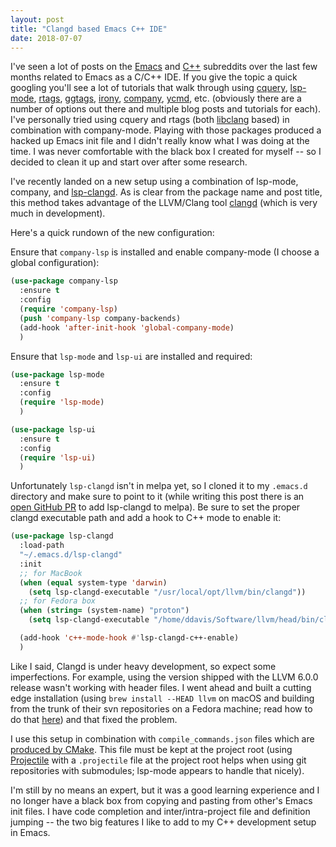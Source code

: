 ```yaml
---
layout: post
title: "Clangd based Emacs C++ IDE"
date: 2018-07-07
---
```


I've seen a lot of posts on the
[Emacs](https://old.reddit.com/r/emacs) and
[C++](https://old.reddit.com/cpp) subreddits over the last few months
related to Emacs as a C/C++ IDE. If you give the topic a quick
googling you'll see a lot of tutorials that walk through using
[cquery](https://github.com/cquery-project/cquery),
[lsp-mode](https://github.com/emacs-lsp/lsp-mode),
[rtags](https://github.com/Andersbakken/rtags),
[ggtags](https://github.com/leoliu/ggtags),
[irony](https://github.com/Sarcasm/irony-mode),
[company](http://company-mode.github.io/),
[ycmd](https://github.com/abingham/emacs-ycmd), etc. (obviously there
are a number of options out there and multiple blog posts and
tutorials for each). I've personally tried using cquery and rtags
(both
[libclang](https://github.com/llvm-mirror/clang/tree/master/tools/libclang)
based) in combination with company-mode. Playing with those packages
produced a hacked up Emacs init file and I didn't really know what I
was doing at the time. I was never comfortable with the black box I
created for myself -- so I decided to clean it up and start over after
some research.

I've recently landed on a new setup using a combination of lsp-mode,
company, and [lsp-clangd](https://github.com/emacs-lsp/lsp-clangd). As
is clear from the package name and post title, this method takes
advantage of the LLVM/Clang tool
[clangd](https://github.com/llvm-mirror/clang-tools-extra/tree/master/clangd)
(which is very much in development).

Here's a quick rundown of the new configuration:

Ensure that `company-lsp` is installed and enable company-mode (I
choose a global configuration):

```lisp
(use-package company-lsp
  :ensure t
  :config
  (require 'company-lsp)
  (push 'company-lsp company-backends)
  (add-hook 'after-init-hook 'global-company-mode)
  )
```

Ensure that `lsp-mode` and `lsp-ui` are installed and required:

```lisp
(use-package lsp-mode
  :ensure t
  :config
  (require 'lsp-mode)
  )

(use-package lsp-ui
  :ensure t
  :config
  (require 'lsp-ui)
  )
```

Unfortunately `lsp-clangd` isn't in melpa yet, so I cloned it to my
`.emacs.d` directory and make sure to point to it (while writing this
post there is an [open GitHub
PR](https://github.com/melpa/melpa/pull/5593) to add lsp-clangd to
melpa). Be sure to set the proper clangd executable path and add a
hook to C++ mode to enable it:

```lisp
(use-package lsp-clangd
  :load-path
  "~/.emacs.d/lsp-clangd"
  :init
  ;; for MacBook
  (when (equal system-type 'darwin)
    (setq lsp-clangd-executable "/usr/local/opt/llvm/bin/clangd"))
  ;; for Fedora box
  (when (string= (system-name) "proton")
    (setq lsp-clangd-executable "/home/ddavis/Software/llvm/head/bin/clangd"))

  (add-hook 'c++-mode-hook #'lsp-clangd-c++-enable)
  )
```

Like I said, Clangd is under heavy development, so expect some
imperfections. For example, using the version shipped with the LLVM
6.0.0 release wasn't working with header files. I went ahead and built
a cutting edge installation (using `brew install --HEAD llvm` on macOS
and building from the trunk of their svn repositories on a Fedora
machine; read how to do that
[here](http://clang.llvm.org/get_started.html)) and that fixed the
problem.

I use this setup in combination with `compile_commands.json` files
which are [produced by
CMake](https://cmake.org/cmake/help/latest/variable/CMAKE_EXPORT_COMPILE_COMMANDS.html). This
file must be kept at the project root (using
[Projectile](https://github.com/bbatsov/projectile) with a
`.projectile` file at the project root helps when using git
repositories with submodules; lsp-mode appears to handle that nicely).

I'm still by no means an expert, but it was a good learning experience
and I no longer have a black box from copying and pasting from other's
Emacs init files. I have code completion and inter/intra-project file
and definition jumping -- the two big features I like to add to my C++
development setup in Emacs.
